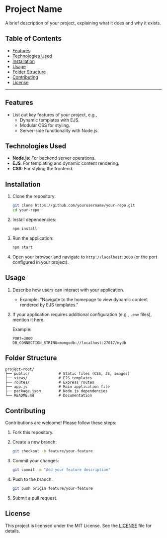 # Project Name

A brief description of your project, explaining what it does and why it exists.

## Table of Contents

- [Features](#features)
- [Technologies Used](#technologies-used)
- [Installation](#installation)
- [Usage](#usage)
- [Folder Structure](#folder-structure)
- [Contributing](#contributing)
- [License](#license)

---

## Features

- List out key features of your project, e.g.,
  - Dynamic templates with EJS.
  - Modular CSS for styling.
  - Server-side functionality with Node.js.

## Technologies Used

- **Node.js**: For backend server operations.
- **EJS**: For templating and dynamic content rendering.
- **CSS**: For styling the frontend.

## Installation

1. Clone the repository:

   ```bash
   git clone https://github.com/yourusername/your-repo.git
   cd your-repo
   ```

2. Install dependencies:

   ```bash
   npm install
   ```

3. Run the application:

   ```bash
   npm start
   ```

4. Open your browser and navigate to `http://localhost:3000` (or the port configured in your project).

## Usage

1. Describe how users can interact with your application.
   - Example: "Navigate to the homepage to view dynamic content rendered by EJS templates."

2. If your application requires additional configuration (e.g., `.env` files), mention it here.

   Example:
   ```
   PORT=3000
   DB_CONNECTION_STRING=mongodb://localhost:27017/mydb
   ```

## Folder Structure

```
project-root/
├── public/             # Static files (CSS, JS, images)
├── views/              # EJS templates
├── routes/             # Express routes
├── app.js              # Main application file
├── package.json        # Node.js dependencies
└── README.md           # Documentation
```

## Contributing

Contributions are welcome! Please follow these steps:

1. Fork this repository.
2. Create a new branch:

   ```bash
   git checkout -b feature/your-feature
   ```

3. Commit your changes:

   ```bash
   git commit -m "Add your feature description"
   ```

4. Push to the branch:

   ```bash
   git push origin feature/your-feature
   ```

5. Submit a pull request.

## License

This project is licensed under the MIT License. See the [LICENSE](LICENSE) file for details.
